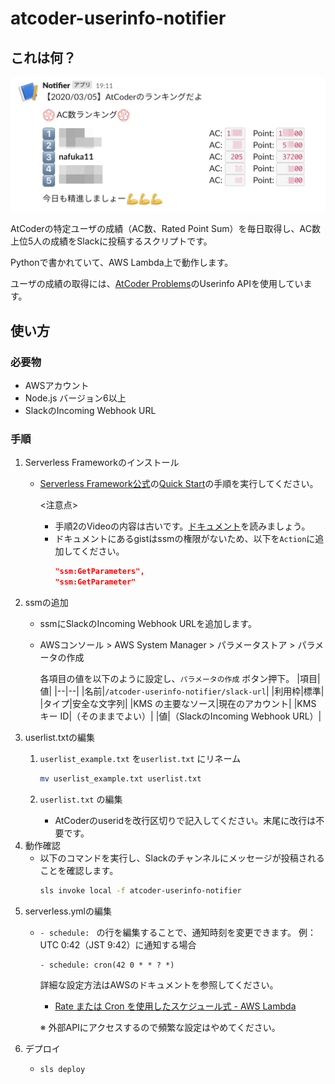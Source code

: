 # atcoder-userinfo-notifier

## これは何？

<img src="https://github.com/nafuka11/atcoder-userinfo-notifier/blob/images/screenshot.png" width="510" alt="screenshot">

AtCoderの特定ユーザの成績（AC数、Rated Point Sum）を毎日取得し、AC数上位5人の成績をSlackに投稿するスクリプトです。

Pythonで書かれていて、AWS Lambda上で動作します。

ユーザの成績の取得には、[AtCoder Problems](https://github.com/kenkoooo/AtCoderProblems/)のUserinfo APIを使用しています。

## 使い方

### 必要物
- AWSアカウント
- Node.js バージョン6以上
- SlackのIncoming Webhook URL

### 手順
1. Serverless Frameworkのインストール
   - [Serverless Framework公式](https://github.com/serverless/serverless)の[Quick Start](https://github.com/serverless/serverless#quick-start)の手順を実行してください。

     <注意点>

     - 手順2のVideoの内容は古いです。[ドキュメント](https://github.com/serverless/serverless/blob/master/docs/providers/aws/guide/credentials.md)を読みましょう。
     - ドキュメントにあるgistはssmの権限がないため、以下を`Action`に追加してください。
       ```json
       "ssm:GetParameters",
       "ssm:GetParameter"
       ```
2. ssmの追加
   - ssmにSlackのIncoming Webhook URLを追加します。

   - AWSコンソール > AWS System Manager > パラメータストア > パラメータの作成

     各項目の値を以下のように設定し、`パラメータの作成` ボタン押下。
     |項目|値|
     |--|--|
     |名前|`/atcoder-userinfo-notifier/slack-url`|
     |利用枠|標準|
     |タイプ|安全な文字列|
     |KMS の主要なソース|現在のアカウント|
     |KMS キー ID|（そのままでよい）|
     |値|（SlackのIncoming Webhook URL）|
3. userlist.txtの編集
   1. `userlist_example.txt` を`userlist.txt` にリネーム

      ```bash
      mv userlist_example.txt userlist.txt
      ```

   2. `userlist.txt` の編集

      - AtCoderのuseridを改行区切りで記入してください。末尾に改行は不要です。
4. 動作確認
   - 以下のコマンドを実行し、Slackのチャンネルにメッセージが投稿されることを確認します。
     ```bash
     sls invoke local -f atcoder-userinfo-notifier
     ```
5. serverless.ymlの編集
   - `- schedule: ` の行を編集することで、通知時刻を変更できます。
     例：UTC 0:42（JST 9:42）に通知する場合
     ```
     - schedule: cron(42 0 * * ? *)
     ```
     詳細な設定方法はAWSのドキュメントを参照してください。
       - [Rate または Cron を使用したスケジュール式 - AWS Lambda](https://docs.aws.amazon.com/ja_jp/lambda/latest/dg/tutorial-scheduled-events-schedule-expressions.html)

     ※ 外部APIにアクセスするので頻繁な設定はやめてください。
6. デプロイ
   -  ```bash
      sls deploy
      ```

